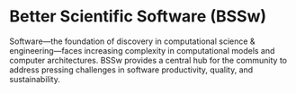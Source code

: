 # Better Scientific Software (BSSw)

Software—the foundation of discovery in computational science & engineering—faces increasing complexity in computational models and computer architectures. BSSw provides a central hub for the community to address pressing challenges in software productivity, quality, and sustainability.



<!---
Slide1 L: blog_posts/improving-team-practices-with-rateyourproject-org
Slide1 R: images/raw/master/Blog_0721_PSIPhero_b.png
Slide2 L: blog_posts/e4s-extreme-scale-scientific-software-stack
Slide2 R: items/inclusive-naming-initiative
Slide3 L: blog_posts/experiences-from-the-2021-bssw-io-community-bof
Slide3 R: images/raw/master/Blog__0521_Icons.jpg
Slide4 L: blog_posts/practices-for-productive-software-development-in-kokkos
Slide4 R: blog_posts/encouraging-effective-retrospective-strategies-for-team-projects
Slide5 L: blog_posts/blog_posts/a-gentle-introduction-to-gpu-programming
Slide5 R: images/raw/master/Blog_0521_GPU.png
Slide6 L: items/debugging-books-to-help-you-get-started
Slide6 R: items/the-10-best-practices-for-remote-software-engineering
Slide7 L: events/2021-collegeville-workshop-on-scientific-software-software-teams
Slide7 R: events/software-quality-days-conference-and-tools-fair-2022
--->



<!---
Caution: Blank line after first comment mark (or before last comment mark) causes build failure.
LCM: Saving for use again later
Slide4 L: blog_posts/when-not-to-use-agile-in-scientific-software-development
Slide4 R: images/raw/master/Blog_0221_Agile.png
--->

<!---
[Site Overview](SiteOverview.md)

[Communities Overview](CommunitiesOverview.md)

[Intro to CSE](IntroToCse.md)

[Intro to HPC](IntroToHpc.md)

--->

